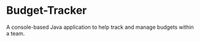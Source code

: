 # Budget-Tracker
 A console-based Java application to help track and manage budgets within a team. 
